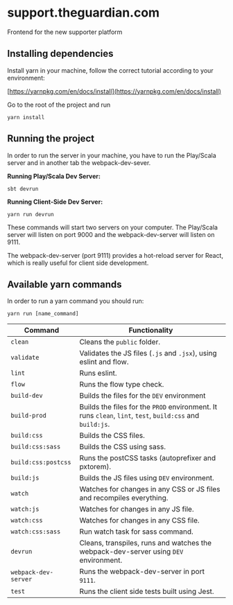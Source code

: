 support.theguardian.com
=======================

Frontend for the new supporter platform

## Installing dependencies

Install yarn in your machine, follow the correct tutorial according to your environment:

[https://yarnpkg.com/en/docs/install](https://yarnpkg.com/en/docs/install)

Go to the root of the project and run

`yarn install`

## Running the project

In order to run the server in your machine, you have to run the Play/Scala server and in another tab the webpack-dev-sever.

**Running Play/Scala Dev Server:**

`sbt devrun`

**Running Client-Side Dev Server:**

`yarn run devrun`

These commands will start two servers on your computer. The Play/Scala server will listen on port 9000 and the webpack-dev-server will listen on 9111.

The webpack-dev-server (port 9111) provides a hot-reload server for React, which is really useful for client side development.

## Available yarn commands

In order to run a yarn command you should run:

`yarn run [name_command]`

| Command              | Functionality |
|----------------------|---------------|
| `clean`              | Cleans the `public` folder. |
| `validate`           | Validates the JS files (`.js` and `.jsx`), using eslint and flow. |
| `lint`               | Runs eslint. |
| `flow`               | Runs the flow type check. |
| `build-dev`          | Builds the files for the `DEV` environment |
| `build-prod`         | Builds the files for the `PROD` environment. It runs `clean`, `lint`, `test`, `build:css` and `build:js`. |
| `build:css`          | Builds the CSS files. |
| `build:css:sass`     | Builds the CSS using sass. |
| `build:css:postcss`  | Runs the postCSS tasks (autoprefixer and pxtorem). |
| `build:js`           | Builds the JS files using `DEV` environment. |
| `watch`              | Watches for changes in any CSS or JS files and recompiles everything. |
| `watch:js`           | Watches for changes in any JS file. |
| `watch:css`          | Watches for changes in any CSS file. |
| `watch:css:sass`     | Run watch task for sass command. |
| `devrun`             | Cleans, transpiles, runs and watches the webpack-dev-server using `DEV` environment. |
| `webpack-dev-server` | Runs the webpack-dev-server in port `9111`. |
| `test`               | Runs the client side tests built using Jest.  |
